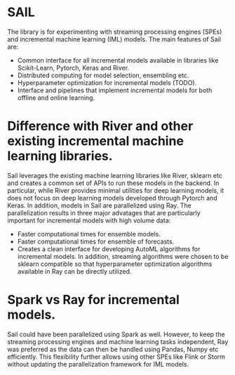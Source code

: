 # SAIL
The library is for experimenting with streaming processing engines (SPEs) and incremental machine learning (IML) models. The main features of Sail are:
* Common interface for all incremental models available in libraries like Scikit-Learn, Pytorch, Keras and River. 
* Distributed computing for model selection, ensembling etc. 
* Hyperparameter optimization for incremental models (TODO). 
* Interface and pipelines that implement incremental models for both offline and online learning. 

# Difference with River and other existing incremental machine learning libraries. 
Sail leverages the existing machine learning libraries like River, sklearn etc and creates a common set of APIs to run these models in the backend. In particular, while River provides minimal utilities for deep learning models, it does not focus on deep learning models developed through Pytorch and Keras. In addition, models in Sail are parallelized using Ray. The parallelization results in three major advatages that are particularly important for incremental models with high volume data:
* Faster computational times for ensemble models. 
* Faster computational times for ensemble of forecasts. 
* Creates a clean interface for developing AutoML algorithms for incremental models. 
In addition, streaming algorithms were chosen to be sklearn compatible so that hyperparameter optimization algorithms available in Ray can be directly utilized. 

# Spark vs Ray for incremental models. 
Sail could have been parallelized using Spark as well. However, to keep the streaming processing engines and machine learning tasks independent, Ray was preferred as the data can then be handled using Pandas, Numpy etc efficiently. This flexibility further allows using other SPEs like Flink or Storm without updating the parallelization framework  for IML models. 
